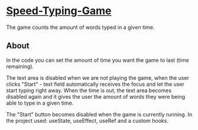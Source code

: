 # [Speed-Typing-Game](https://speed-typing-game-with-react.netlify.app)
The game counts the amount of words typed in a given time.    


## About 

In the code you can set the amount of time you want the game to last (time remaining).

The text area is disabled when we are not playing the game, when the user clicks "Start" - text field automatically receives the focus and let the user start typing right away. 
When the time is out, the text area becomes disabled again and it gives the user the amount of words they were being able to type in a given time. 

The "Start" button becomes disabled when the game is currently running. In the project used: useState, useEffect, useRef and a custom hooks. 
   
